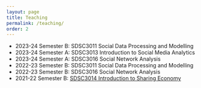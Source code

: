 ```yaml
---
layout: page
title: Teaching
permalink: /teaching/
order: 2
---
```


* 2023-24 Semester B:  SDSC3011 Social Data Processing and Modelling
* 2023-24 Semester A:  SDSC3013 Introduction to Social Media Analytics
* 2023-24 Semester A:  SDSC3016 Social Network Analysis
* 2022-23 Semester B:  SDSC3011 Social Data Processing and Modelling
* 2022-23 Semester B:  SDSC3016 Social Network Analysis
* 2021-22 Semester B: [SDSC3014 Introduction to Sharing Economy](/courses/SDSC3014)

